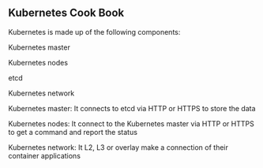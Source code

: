 ## Kubernetes Cook Book 
Kubernetes is made up of the following components:

Kubernetes master 

Kubernetes nodes

etcd

Kubernetes network

Kubernetes master: It connects to etcd via HTTP or HTTPS to store the data

Kubernetes nodes: It connect to the Kubernetes master via HTTP or HTTPS to get a command and report the status

Kubernetes network: It L2, L3 or overlay make a connection of their container applications
